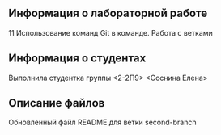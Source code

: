 ## Информация о лабораторной работе

11 Использование команд Git в команде. Работа с ветками

## Информация о студентах

Выполнила студентка группы <2-2П9>
<Соснина Елена>

## Описание файлов

Обновленный файл README для ветки second-branch